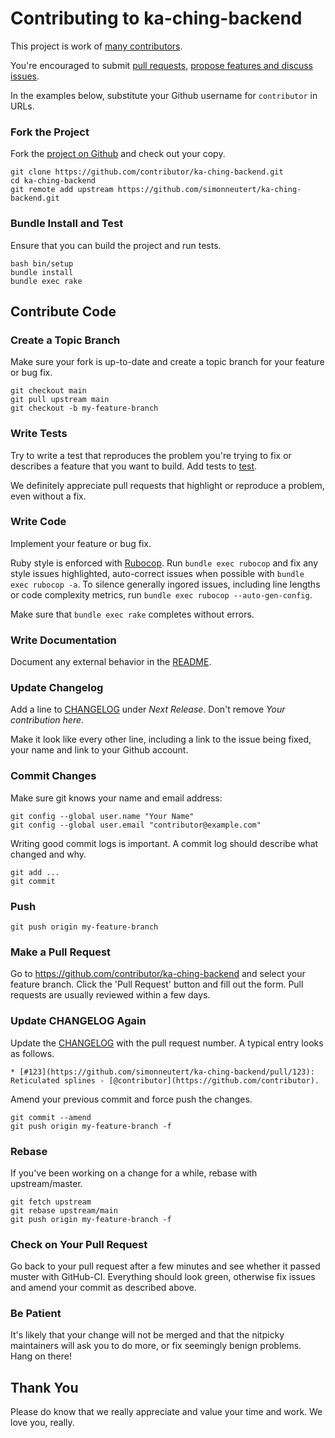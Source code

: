 # Contributing to ka-ching-backend

This project is work of [many contributors](https://github.com/simonneutert/ka-ching-backend/graphs/contributors).

You're encouraged to submit [pull requests](https://github.com/simonneutert/ka-ching-backend/pulls), [propose features and discuss issues](https://github.com/simonneutert/ka-ching-backend/issues).

In the examples below, substitute your Github username for `contributor` in URLs.

### Fork the Project

Fork the [project on Github](https://github.com/simonneutert/ka-ching-backend) and check out your copy.

```
git clone https://github.com/contributor/ka-ching-backend.git
cd ka-ching-backend
git remote add upstream https://github.com/simonneutert/ka-ching-backend.git
```

### Bundle Install and Test

Ensure that you can build the project and run tests.

```
bash bin/setup
bundle install
bundle exec rake
```

## Contribute Code

### Create a Topic Branch

Make sure your fork is up-to-date and create a topic branch for your feature or bug fix.

```
git checkout main
git pull upstream main
git checkout -b my-feature-branch
```

### Write Tests

Try to write a test that reproduces the problem you're trying to fix or describes a feature that you want to build. Add tests to [test](test).

We definitely appreciate pull requests that highlight or reproduce a problem, even without a fix.

### Write Code

Implement your feature or bug fix.

Ruby style is enforced with [Rubocop](https://github.com/bbatsov/rubocop). Run `bundle exec rubocop` and fix any style issues highlighted, auto-correct issues when possible with `bundle exec rubocop -a`. To silence generally ingored issues, including line lengths or code complexity metrics, run `bundle exec rubocop --auto-gen-config`.

Make sure that `bundle exec rake` completes without errors.

### Write Documentation

Document any external behavior in the [README](README.md).

### Update Changelog

Add a line to [CHANGELOG](CHANGELOG.md) under _Next Release_. Don't remove _Your contribution here_.

Make it look like every other line, including a link to the issue being fixed, your name and link to your Github account.

### Commit Changes

Make sure git knows your name and email address:

```
git config --global user.name "Your Name"
git config --global user.email "contributor@example.com"
```

Writing good commit logs is important. A commit log should describe what changed and why.

```
git add ...
git commit
```

### Push

```
git push origin my-feature-branch
```

### Make a Pull Request

Go to https://github.com/contributor/ka-ching-backend and select your feature branch. Click the 'Pull Request' button and fill out the form. Pull requests are usually reviewed within a few days.

### Update CHANGELOG Again

Update the [CHANGELOG](CHANGELOG.md) with the pull request number. A typical entry looks as follows.

```
* [#123](https://github.com/simonneutert/ka-ching-backend/pull/123): Reticulated splines - [@contributor](https://github.com/contributor).
```

Amend your previous commit and force push the changes.

```
git commit --amend
git push origin my-feature-branch -f
```

### Rebase

If you've been working on a change for a while, rebase with upstream/master.

```
git fetch upstream
git rebase upstream/main
git push origin my-feature-branch -f
```

### Check on Your Pull Request

Go back to your pull request after a few minutes and see whether it passed muster with GitHub-CI. Everything should look green, otherwise fix issues and amend your commit as described above.

### Be Patient

It's likely that your change will not be merged and that the nitpicky maintainers will ask you to do more, or fix seemingly benign problems. Hang on there!

## Thank You

Please do know that we really appreciate and value your time and work. We love you, really.

